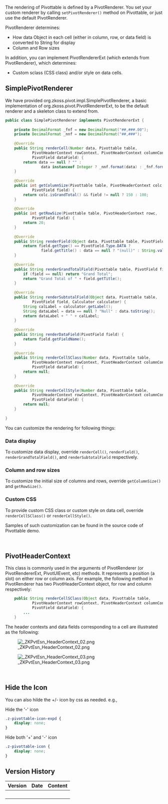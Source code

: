 

The rendering of Pivottable is defined by a PivotRenderer. You set your
custom renderer by calling `setPivotRenderer()` method on Pivottable, or
just use the default PivotRenderer.

PivotRenderer determines:

- How data Object in each cell (either in column, row, or data field) is
  converted to String for display
- Column and Row sizes

In addition, you can implement PivotRendererExt (which extends from
PivotRenderer), which determines:

- Custom sclass (CSS class) and/or style on data cells.

## SimplePivotRenderer

We have provided
<javadoc directory="zkpvt">org.zkoss.pivot.impl.SimplePivotRenderer</javadoc>,
a basic implementation of
<javadoc directory="zkpvt">org.zkoss.pivot.PivotRendererExt</javadoc>,
to be the default renderer and a skeleton class to extend from.

``` java
public class SimplePivotRenderer implements PivotRendererExt {
    
    private DecimalFormat _fnf = new DecimalFormat("##,###.00");
    private DecimalFormat _nnf = new DecimalFormat("##,###");
    
    @Override
    public String renderCell(Number data, Pivottable table, 
            PivotHeaderContext rowContext, PivotHeaderContext columnContext,
            PivotField dataField) {
        return data == null ? "" :
                data instanceof Integer ? _nnf.format(data) : _fnf.format(data);
    }
    
    @Override
    public int getColumnSize(Pivottable table, PivotHeaderContext colc, 
            PivotField field) {
        return colc.isGrandTotal() && field != null ? 150 : 100;
    }
    
    @Override
    public int getRowSize(Pivottable table, PivotHeaderContext rowc, 
            PivotField field) {
        return 20;
    }
    
    @Override
    public String renderField(Object data, Pivottable table, PivotField field) {
        return field.getType() == PivotField.Type.DATA ?
                field.getTitle() : data == null ? "(null)" : String.valueOf(data);
    }
    
    @Override
    public String renderGrandTotalField(Pivottable table, PivotField field) {
        if (field == null) return "Grand Total";
        return "Grand Total of " + field.getTitle();
    }
    
    @Override
    public String renderSubtotalField(Object data, Pivottable table, 
            PivotField field, Calculator calculator) {
        String calLabel = calculator.getLabel();
        String dataLabel = data == null ? "Null" : data.toString();
        return dataLabel + " " + calLabel;
    }
    
    @Override
    public String renderDataField(PivotField field) {
        return field.getFieldName();
    }
    
    @Override
    public String renderCellSClass(Number data, Pivottable table,
            PivotHeaderContext rowContext, PivotHeaderContext columnContext,
            PivotField dataField) {
        return null;
    }
    
    @Override
    public String renderCellStyle(Number data, Pivottable table,
            PivotHeaderContext rowContext, PivotHeaderContext columnContext,
            PivotField dataField) {
        return null;
    }
    
}
```

You can customize the rendering for following things:

### Data display

To customize data display, override `renderCell()`, `renderField()`,
`renderGrandTotalField()`, and `renderSubtotalField` respectively.

### Column and row sizes

To customize the initial size of columns and rows, override
`getColumnSize()` and `getRowSize()`.

### Custom CSS

To provide custom CSS class or custom style on data cell, override
`renderCellSClass()` or `renderCellStyle()`.

Samples of such customization can be found in the source code of
Pivottable demo.

 

## PivotHeaderContext

This class is commonly used in the arguments of PivotRenderer (or
PivotRendererExt, PivotUIEvent, etc) methods. It represents a position
(a slot) on either row or column axis. For example, the following method
in PivotRenderer has two PivotHeaderContext object, for row and column
respectively:

``` java
    public String renderCellSClass(Object data, Pivottable table,
            PivotHeaderContext rowContext, PivotHeaderContext columnContext,
            PivotField dataField) {
        ...
    }
```

The header contexts and data fields corresponding to a cell are
illustrated as the following:

<figure>
<img src="images/_ZKPvtEsn_HeaderContext_02.png"
title="_ZKPvtEsn_HeaderContext_02.png" />
<figcaption>_ZKPvtEsn_HeaderContext_02.png</figcaption>
</figure>

<figure>
<img src="images/_ZKPvtEsn_HeaderContext_03.png"
title="_ZKPvtEsn_HeaderContext_03.png" />
<figcaption>_ZKPvtEsn_HeaderContext_03.png</figcaption>
</figure>

 

## Hide the Icon

You can also hilde the +/- icon by css as needed. e.g.,

Hide the '-' icon

``` css
.z-pivottable-icon-expd {
    display: none;
}
```

Hide both '+' and '-' icon

``` css
.z-pivottable-icon {
    display: none;
}
```

## Version History

| Version | Date | Content |
|---------|------|---------|
|         |      |         |
